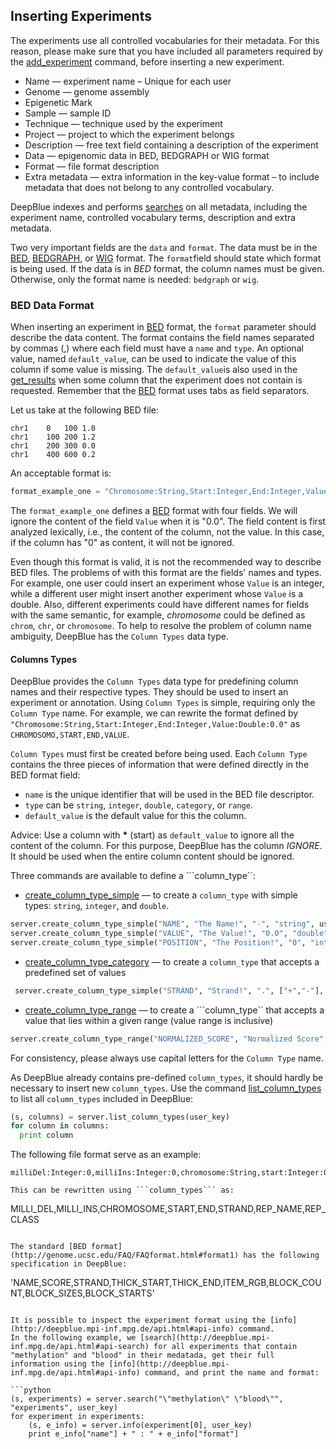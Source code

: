 ## Inserting Experiments

The experiments use all controlled vocabularies for their metadata. For this reason, please make sure that you have included all parameters required by the [add_experiment](http://deepblue.mpi-inf.mpg.de/api.html#api-add_experiment) command, before inserting a new experiment.

 * Name — experiment name – Unique for each user
 * Genome — genome assembly
 * Epigenetic Mark
 * Sample — sample ID
 * Technique — technique used by the experiment
 * Project — project to which the experiment belongs
 * Description — free text field containing a description of the experiment
 * Data — epigenomic data in BED, BEDGRAPH or WIG format
 * Format — file format description
 * Extra metadata — extra information in the key-value format – to include metadata that does not belong to any controlled vocabulary.

DeepBlue indexes and performs [searches](http://deepblue.mpi-inf.mpg.de/api.html#api-search) on all metadata, including the experiment name, controlled vocabulary terms, description and extra metadata.

Two very important fields are the ```data``` and ```format```.
The data must be in the [BED](http://genome.ucsc.edu/FAQ/FAQformat.html#format1), [BEDGRAPH](https://genome.ucsc.edu/goldenPath/help/bedgraph.html), or [WIG](http://genome.ucsc.edu/FAQ/FAQformat.html#format6) format. The ```format```field should state which format is being used. If the data is in *BED* format, the column names must be given. Otherwise, only the format name is needed: `bedgraph` or `wig`.

### BED Data Format

When inserting an experiment in [BED](http://genome.ucsc.edu/FAQ/FAQformat.html#format1) format, the  ```format``` parameter should describe the data content.
The format contains the field names separated by commas (,) where each field must have a ```name``` and ```type```. An optional value, named ```default_value```, can be used to indicate the value of this column if some value is missing.
The ```default_value```is also used in the [get_results](http://deepblue.mpi-inf.mpg.de/api.html#api-get_regions) when some column that the experiment does not contain is requested.
Remember that the [BED](http://genome.ucsc.edu/FAQ/FAQformat.html#format1) format uses tabs as field separators.

Let us take at the following BED file:
```
chr1	0	100	1.0
chr1	100	200	1.2
chr1	200	300	0.0
chr1	400	600	0.2
```

An acceptable format is:
```python
format_example_one = "Chromosome:String,Start:Integer,End:Integer,Value:Double:0.0"
```
The ```format_example_one``` defines a [BED](http://genome.ucsc.edu/FAQ/FAQformat.html#format1) format with four fields.
We will ignore the content of the field ```Value``` when it is "0.0".
The field content is first analyzed lexically, i.e., the content of the column, not the value.
In this case, if the column has "0" as content, it will not be ignored.

Even though this format is valid, it is not the recommended way to describe BED files.
The problems of with this format are the fields' names and types.
For example, one user could insert an experiment whose ```Value``` is an integer,
while a different user might insert another experiment whose ```Value``` is a double.
Also, different experiments could have different names for fields with the same semantic, for example, *chromosome* could be defined as ```chrom```, ```chr```, or ```chromosome```.
To help to resolve the problem of column name ambiguity, DeepBlue has the ```Column Types``` data type.

#### Columns Types

DeepBlue provides the ```Column Types``` data type for predefining column names and their respective types.
They should be used to insert an experiment or annotation.
Using ```Column Types``` is simple, requiring only the ```Column Type``` name.
For example, we can rewrite the format defined by ```"Chromosome:String,Start:Integer,End:Integer,Value:Double:0.0"``` as ```CHROMOSOMO,START,END,VALUE```.

```Column Types``` must first be created before being used. Each ```Column Type``` contains the three pieces of information that were defined directly in the BED format field:

 * ```name``` is the unique identifier that will be used in the BED file descriptor.
 * ```type``` can be ```string```, ```integer```, ```double```, ```category```, or ```range```.
 * ```default_value``` is the default value for this the column.

Advice: Use a column with **\*** (start) as ```default_value``` to ignore all the content of the column.
For this purpose, DeepBlue has the column *IGNORE*.
It should be used when the entire column content should be ignored.

Three commands are available to define a ```column_type``:
 * [create_column_type_simple](http://deepblue.mpi-inf.mpg.de/api.html#api-create_column_type_simple) — to create a ```column_type``` with simple types: ```string```, ```integer```, and ```double```.
 ```python
 server.create_column_type_simple("NAME", "The Name!", "-", "string", user_key)
 server.create_column_type_simple("VALUE", "The Value!", "0.0", "double", user_key)
 server.create_column_type_simple("POSITION", "The Position!", "0", "integer", user_key)
 ```
 * [create_column_type_category](http://deepblue.mpi-inf.mpg.de/api.html#api-create_column_type_category) — to create a ```column_type``` that accepts a predefined set of values
```python
 server.create_column_type_simple("STRAND", "Strand!", ".", ["+","-"], user_key)
 ```
 * [create_column_type_range](http://deepblue.mpi-inf.mpg.de/api.html#api-create_column_type_range) — to create a ```column_type`` that accepts a value that lies within a given range (value range is inclusive)
 ```python
 server.create_column_type_range("NORMALIZED_SCORE", "Normalized Score", -1.0, 1.0, user_key)
 ```

For consistency, please always use capital letters for the ```Column Type``` name.

As DeepBlue already contains pre-defined ```column_types```,  it should hardly be necessary to insert new ```column_types```.
Use the command [list_column_types](http://deepblue.mpi-inf.mpg.de/api.html#api-list_column_types) to list all ```column_types``` included in DeepBlue:
```python
(s, columns) = server.list_column_types(user_key)
for column in columns:
  print column
```

The following file format serve as an example:
```
milliDel:Integer:0,milliIns:Integer:0,chromosome:String,start:Integer:0,end:Integer:0,strand:String,repName:String,repClass:String```

This can be rewritten using ```column_types``` as:

```
MILLI_DEL,MILLI_INS,CHROMOSOME,START,END,STRAND,REP_NAME,REP_CLASS
```

The standard [BED format](http://genome.ucsc.edu/FAQ/FAQformat.html#format1) has the following specification in DeepBlue:

```
'NAME,SCORE,STRAND,THICK_START,THICK_END,ITEM_RGB,BLOCK_COUNT,BLOCK_SIZES,BLOCK_STARTS'
```

It is possible to inspect the experiment format using the [info](http://deepblue.mpi-inf.mpg.de/api.html#api-info) command.
In the following example, we [search](http://deepblue.mpi-inf.mpg.de/api.html#api-search) for all experiments that contain "methylation" and "blood" in their medatada, get their full information using the [info](http://deepblue.mpi-inf.mpg.de/api.html#api-info) command, and print the name and format:

```python
(s, experiments) = server.search("\"methylation\" \"blood\"", "experiments", user_key)
for experiment in experiments:
	(s, e_info) = server.info(experiment[0], user_key)
	print e_info["name"] + " : " + e_info["format"]
```
